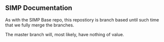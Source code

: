 ## SIMP Documentation

As with the SIMP Base repo, this repostiory is branch based until such time
that we fully merge the branches.

The master branch will, most likely, have nothing of value.

